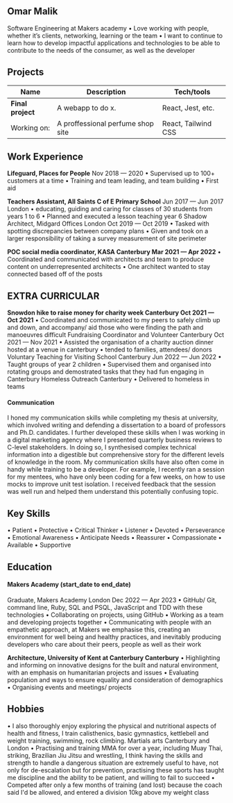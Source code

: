 ## Omar Malik

Software Engineering at Makers academy
• Love working with people, whether it’s clients, networking, learning or the
team
• I want to continue to learn how to develop impactful applications and
technologies to be able to contribute to the needs of the consumer, as well as the developer

## Projects

| Name                         | Description       | Tech/tools        |
| ---------------------------- | ----------------- | ----------------- |
| **Final project**            | A webapp to do x. | React, Jest, etc. |
| Working on:                  | A proffessional perfume shop site | React, Tailwind CSS |

## Work Experience

  **Lifeguard, Places for People**
Nov 2018 — 2020
• Supervised up to 100+ customers at a time
• Training and team leading, and team building
• First aid

 **Teachers Assistant, All Saints C of E Primary School**
Jun 2017 — Jun 2017
London
• educating, guiding and caring for classes of 30 students from years 1 to 6
• Planned and executed a lesson teaching year 6
Shadow Architect, Midgard Offices London Oct 2019 — Oct 2019
• Tasked with spotting discrepancies between company plans
• Given and took on a larger responsibility of taking a survey measurement of
site perimeter

 **POC social media coordinator, KASA Canterbury Mar 2021 — Apr 2022**
• Coordinated and communicated with architects and team to produce content on underrepresented architects
• One architect wanted to stay connected based off of the posts



## EXTRA CURRICULAR
 **Snowdon hike to raise money for charity week Canterbury Oct 2021 — Oct 2021**
• Coordinated and communicated to my peers to safely climb up and down, and accompany/ aid those who were finding the path and manoeuvres difficult
Fundraising Coordinator and Volunteer Canterbury Oct 2021 — Nov 2021
• Assisted the organisation of a charity auction dinner hosted at a venue in canterbury
• tended to families, attendees/ donors
Voluntary Teaching for Visiting School Canterbury Jun 2022 — Jun 2022
• Taught groups of year 2 children
• Supervised them and organised into rotating groups and demostrated tasks
that they had fun engaging in
Canterbury Homeless Outreach Canterbury
• Delivered to homeless in teams 

#### Communication
I honed my communication skills while completing my thesis at university, which involved writing and defending a dissertation to a board of professors and Ph.D. candidates. I further developed these skills when I was working in a digital marketing agency where I presented quarterly business reviews to C-level stakeholders. In doing so, I synthesised complex technical information into a digestible but comprehensive story for the different levels of knowledge in the room. My communication skills have also often come in handy while training to be a developer. For example, I recently ran a session for my mentees, who have only been coding for a few weeks, on how to use mocks to improve unit test isolation. I received feedback that the session was well run and helped them understand this potentially confusing topic.

## Key Skills
• Patient • Protective • Critical Thinker • Listener • Devoted • Perseverance • Emotional Awareness • Anticipate Needs • Reassurer • Compassionate • Available • Supportive

## Education

#### Makers Academy (start_date to end_date)
Graduate, Makers Academy London
Dec 2022 — Apr 2023
• GitHub/ Git, command line, Ruby, SQL and PSQL, JavaScript and TDD with these technologies
• Collaborating on projects, using GitHub
• Working as a team and developing projects together
• Communicating with people with an empathetic approach, at Makers
we emphasise this, creating an environment for well being and healthy practices, and inevitably producing developers who care about their peers, people as well as their work

 **Architecture, University of Kent at Canterbury Canterbury**
• Highlighting and informing on innovative designs for the built and natural environment, with an emphasis on humanitarian projects and issues
• Evaluating population and ways to ensure equality and consideration of demographics
• Organising events and meetings/ projects

## Hobbies

• I also thoroughly enjoy exploring the physical and nutritional aspects of health and fitness, I train calisthenics, basic gymnastics, kettlebell and weight training, swimming, rock climbing.
Martials arts Canterbury and London
• Practising and training MMA for over a year, including Muay Thai, striking, Brazilian Jiu Jitsu and wrestling, I think having the skills and strength to handle a dangerous situation are extremely useful to have, not only for de-escalation but for prevention, practising these sports has taught me discipline and the ability to be patient, and willing to fail to succeed
• Competed after only a few months of training (and lost) because the coach said I'd be allowed, and entered a division 10kg above my weight class
